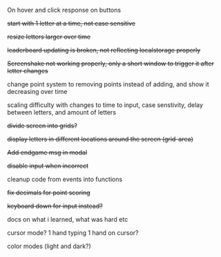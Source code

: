 On hover and click response on buttons

~~start with 1 letter at a time, not case sensitive~~

~~resize letters larger over time~~

~~leaderboard updating is broken, not reflecting localstorage properly~~

~~Screenshake not working properly, only a short window to trigger it after letter changes~~

change point system to removing points instead of adding, and show it decreasing over time

scaling difficulty with changes to time to input, case senstivity, delay between letters, and amount of letters

~~divide screen into grids?~~

~~display letters in different locations around the screen (grid-area)~~

~~Add endgame msg in modal~~

~~disable input when incorrect~~

cleanup code from events into functions 

~~fix decimals for point scoring~~

~~keyboard down for input instead?~~

docs on what i learned, what was hard etc

cursor mode? 1 hand typing 1 hand on cursor?

color modes (light and dark?)

